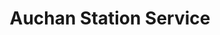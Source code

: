 ---
title: "Auchan Station Service"
url: /farebersviller/auchan-station-service/
shop: Gasflaschen
---